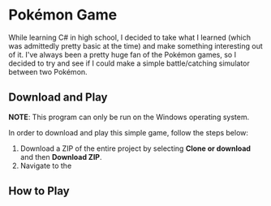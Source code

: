 # Pokémon Game
While learning C# in high school, I decided to take what I learned (which was admittedly pretty basic at the time) and make something interesting out of it. I've always been a pretty huge fan of the Pokémon games, so I decided to try and see if I could make a simple battle/catching simulator between two Pokémon.

## Download and Play
**NOTE**: This program can only be run on the Windows operating system.

In order to download and play this simple game, follow the steps below:

1. Download a ZIP of the entire project by selecting **Clone or download** and then **Download ZIP**.
2. Navigate to the 

## How to Play
